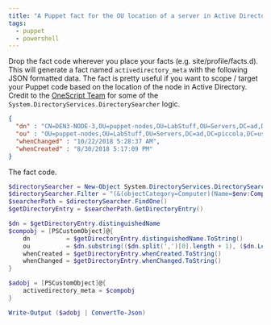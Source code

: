 ```yaml
---
title: "A Puppet fact for the OU location of a server in Active Directory"
tags:
  - puppet
  - powershell
---
```


Drop the fact code wherever you place your facts (e.g. site/profile/facts.d). This will generate a fact named `activedirectory_meta` with the following JSON formatted data. The fact is pretty useful if you want to scope / target your Puppet code based on the location of the node in Active Directory. Credit to the [OneScript Team](https://social.technet.microsoft.com/profile/onescript%20team/) for some of the `System.DirectoryServices.DirectorySearcher` logic.

```json
{
  "dn" : "CN=DEN3-NODE-3,OU=puppet-nodes,OU=LabStuff,OU=Servers,DC=ad,DC=piccola,DC=us",
  "ou" : "OU=puppet-nodes,OU=LabStuff,OU=Servers,DC=ad,DC=piccola,DC=us",
  "whenChanged" : "10/22/2018 5:28:37 AM",
  "whenCreated" : "8/30/2018 5:17:09 PM"
}
```

The fact code.
```powershell
$directorySearcher = New-Object System.DirectoryServices.DirectorySearcher
$directorySearcher.Filter = "(&(objectCategory=Computer)(Name=$env:ComputerName))"
$searcherPath = $directorySearcher.FindOne()
$getDirectoryEntry = $searcherPath.GetDirectoryEntry()

$dn = $getDirectoryEntry.distinguishedName
$compobj = [PSCustomObject]@{
    dn          = $getDirectoryEntry.distinguishedName.ToString()
    ou          = $dn.substring(($dn.split(',')[0].length + 1), ($dn.Length - ($dn.split(',')[0].length + 1)))
    whenCreated = $getDirectoryEntry.whenCreated.ToString()
    whenChanged = $getDirectoryEntry.whenChanged.ToString()
}

$adobj = [PSCustomObject]@{
    activedirectory_meta = $compobj
}

Write-Output ($adobj | ConvertTo-Json)
```
